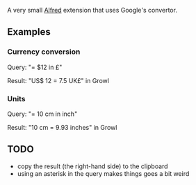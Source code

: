 A very small [Alfred](http://www.alfredapp.com/) extension that uses Google's convertor.

## Examples

### Currency conversion

Query:
"= $12 in £"

Result: 
"US$ 12 = 7.5 UK£" in Growl

### Units

Query:
"= 10 cm in inch"

Result: 
"10 cm = 9.93 inches" in Growl

## TODO

- copy the result (the right-hand side) to the clipboard
- using an asterisk in the query makes things goes a bit weird